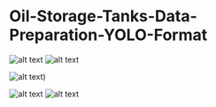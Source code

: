 # Oil-Storage-Tanks-Data-Preparation-YOLO-Format
![alt text](https://github.com/shah0nawaz/Oil-Storage-Tanks-Data-Preparation-YOLO-Format/blob/main/plots/1cdf51ee-e753-437f-b22f-7fcd7e9e2bfe.jpg)
![alt text](https://github.com/shah0nawaz/Oil-Storage-Tanks-Data-Preparation-YOLO-Format/blob/main/plots/1cdf51ee-e753-437f-b22f-7fcd7e9e2bfe_result.jpg)

![alt text](https://github.com/shah0nawaz/Oil-Storage-Tanks-Data-Preparation-YOLO-Format/blob/main/plots/Drawing1.tiff))

![alt text](https://github.com/shah0nawaz/Oil-Storage-Tanks-Data-Preparation-YOLO-Format/blob/main/plots/Drawing1.tiff)
![alt text](https://github.com/shah0nawaz/Oil-Storage-Tanks-Data-Preparation-YOLO-Format/blob/main/plots/Drawing2.tiff)

